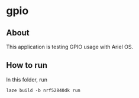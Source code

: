 # gpio

## About

This application is testing GPIO usage with Ariel OS.

## How to run

In this folder, run

    laze build -b nrf52840dk run
